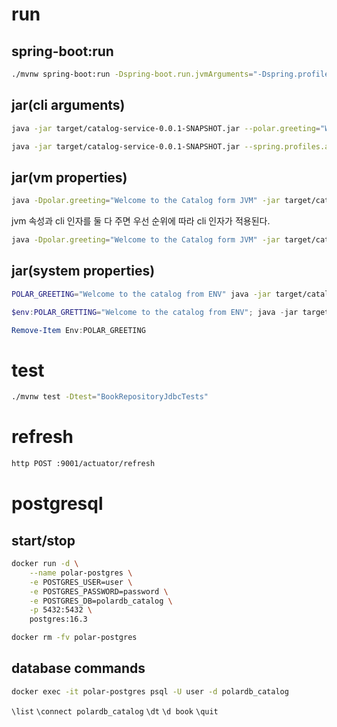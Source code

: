 # run

## spring-boot:run

```bash
./mvnw spring-boot:run -Dspring-boot.run.jvmArguments="-Dspring.profiles.active=testdata"
```

## jar(cli arguments)

```bash
java -jar target/catalog-service-0.0.1-SNAPSHOT.jar --polar.greeting="Welcome to the catalog from CLI"
```
```bash
java -jar target/catalog-service-0.0.1-SNAPSHOT.jar --spring.profiles.active=prod
```

## jar(vm properties)

```bash
java -Dpolar.greeting="Welcome to the Catalog form JVM" -jar target/catalog-service-0.0.1-SNAPSHOT.jar
```

jvm 속성과 cli 인자를 둘 다 주면 우선 순위에 따라 cli 인자가 적용된다.

```bash
java -Dpolar.greeting="Welcome to the Catalog form JVM" -jar target/catalog-service-0.0.1-SNAPSHOT.jar --polar.greeting="Welcome to the catalog from CLI"
```

## jar(system properties)

```bash
POLAR_GREETING="Welcome to the catalog from ENV" java -jar target/catalog-service-0.0.1-SNAPSHOT.jar
```

```powershell
$env:POLAR_GRETTING="Welcome to the catalog from ENV"; java -jar target/catalog-service-0.0.1-SNAPSHOT.jar
```
```powershell
Remove-Item Env:POLAR_GREETING
```

# test

```bash
./mvnw test -Dtest="BookRepositoryJdbcTests"
```

# refresh

```bash
http POST :9001/actuator/refresh
```




# postgresql

## start/stop

```bash
docker run -d \
    --name polar-postgres \
    -e POSTGRES_USER=user \
    -e POSTGRES_PASSWORD=password \
    -e POSTGRES_DB=polardb_catalog \
    -p 5432:5432 \
    postgres:16.3
```

```bash
docker rm -fv polar-postgres
```

## database commands

```bash
docker exec -it polar-postgres psql -U user -d polardb_catalog
```

`\list`
`\connect polardb_catalog`
`\dt`
`\d book`
`\quit`
